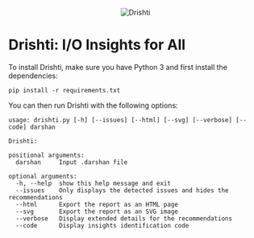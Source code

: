 <p align="center">
  <img src="https://raw.githubusercontent.com/hpc-io/io-insights/master/images/drishti-logo.png?raw=true" alt="Drishti"/>
</p>

# Drishti: I/O Insights for All

To install Drishti, make sure you have Python 3 and first install the dependencies:

```
pip install -r requirements.txt
```

You can then run Drishti with the following options:

```
usage: drishti.py [-h] [--issues] [--html] [--svg] [--verbose] [--code] darshan

Drishti:

positional arguments:
  darshan     Input .darshan file

optional arguments:
  -h, --help  show this help message and exit
  --issues    Only displays the detected issues and hides the recommendations
  --html      Export the report as an HTML page
  --svg       Export the report as an SVG image
  --verbose   Display extended details for the recommendations
  --code      Display insights identification code
```